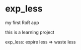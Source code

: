 exp_less
========

my first RoR app

this is a learning project

exp_less: expire less => waste less
